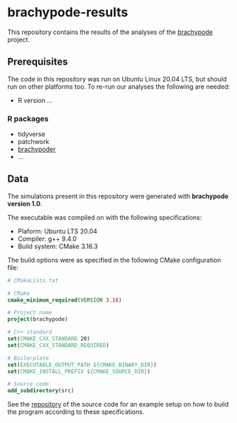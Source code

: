 # brachypode-results

This repository contains the results of the analyses of the [brachypode](https://github.com/rscherrer/brachypode) project.

## Prerequisites

The code in this repository was run on Ubuntu Linux 20.04 LTS, but should run on other platforms too. To re-run our analyses the following are needed:

* R version ...

### R packages

* tidyverse
* patchwork
* [brachypoder](https://github.com/rscherrer/brachypoder)
* ...

## Data

The simulations present in this repository were generated with **brachypode version 1.0**.

The executable was compiled on with the following specifications:

* Plaform: Ubuntu LTS 20.04
* Compiler: g++ 9.4.0
* Build system: CMake 3.16.3

The build options were as specified in the following CMake configuration file: 

```cmake
# CMakeLists.txt

# CMake
cmake_minimum_required(VERSION 3.16)

# Project name
project(brachypode)

# C++ standard
set(CMAKE_CXX_STANDARD 20)
set(CMAKE_CXX_STANDARD_REQUIRED)

# Boilerplate
set(EXECUTABLE_OUTPUT_PATH ${CMAKE_BINARY_DIR})
set(CMAKE_INSTALL_PREFIX ${CMAKE_SOURCE_DIR})

# Source code
add_subdirectory(src)
```

See the [repository](https://github.com/rscherrer/brachypode) of the source code for an example setup on how to build the program according to these specifications. 
